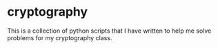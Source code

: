 # cryptography

This is a collection of python scripts that I have written to help me solve problems for my cryptography class.
